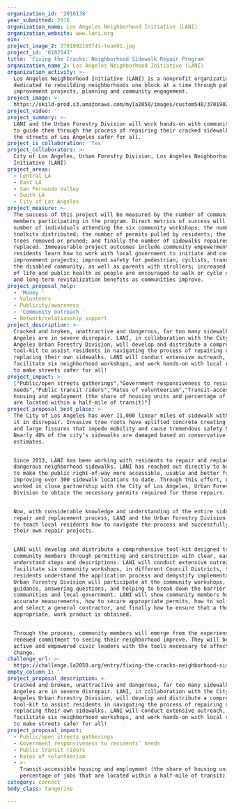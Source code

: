 ```yaml
---
organization_id: '2016138'
year_submitted: 2016
organization_name: Los Angeles Neighborhood Initiative (LANI)
organization_website: www.lani.org
ein: ''
project_image_2: 3701902165741-team91.jpg
project_id: '6102143'
title: 'Fixing the Cracks: Neighborhood Sidewalk Repair Program'
organization_name_2: Los Angeles Neighborhood Initiative (LANI)
organization_activity: >-
  Los Angeles Neighborhood Initiative (LANI) is a nonprofit organization
  dedicated to rebuilding neighborhoods one block at a time through public
  improvement projects, planning and community engagement.
project_image: >-
  https://skild-prod.s3.amazonaws.com/myla2050/images/custom540/3701902165741-team91.jpg
project_video: ''
project_summary: >-
  LANI and the Urban Forestry Division will work hands-on with community members
  to guide them through the process of repairing their cracked sidewalks, making
  the streets of Los Angeles safer for all.
project_is_collaboration: 'Yes'
project_collaborators: >-
  City of Los Angeles, Urban Forestry Division, Los Angeles Neighborhood
  Initiative (LANI)
project_areas:
  - Central LA
  - East LA
  - San Fernando Valley
  - South LA
  - City of Los Angeles
project_measure: >-
  The success of this project will be measured by the number of community
  members participating in the program. Direct metrics of success will be the
  number of individuals attending the six community workshops; the number of
  toolkits distributed; the number of permits pulled by residents; the number of
  trees removed or pruned; and finally the number of sidewalks repaired or
  replaced. Immeasurable project outcomes include community empowerment as
  residents learn how to work with local government to initiate and complete
  improvement projects; improved safety for pedestrian, cyclists, transit users,
  the disabled community, as well as parents with strollers; increased quality
  of life and public health as people are encouraged to walk or cycle outdoors;
  and long-term revitalization benefits as communities improve.
project_proposal_help:
  - 'Money '
  - Volunteers
  - Publicity/awareness
  - 'Community outreach '
  - Network/relationship support
project_description: >-
  Cracked and broken, unattractive and dangerous, far too many sidewalks in Los
  Angeles are in severe disrepair. LANI, in collaboration with the City of Los
  Angeles Urban Forestry Division, will develop and distribute a comprehensive
  tool-kit to assist residents in navigating the process of repairing or
  replacing their own sidewalks. LANI will conduct extensive outreach,
  facilitate six neighborhood workshops, and work hands-on with local residents
  to make streets safer for all!
project_impact: >-
  ["Public/open streets gatherings","Government responsiveness to residents’
  needs","Public transit riders","Rates of volunteerism","Transit-accessible
  housing and employment (the share of housing units and percentage of jobs that
  are located within a half-mile of transit)"]
project_proposal_best_place: >-
  The City of Los Angeles has over 11,000 linear miles of sidewalk with much of
  it in disrepair. Invasive tree roots have uplifted concrete creating cracks
  and large fissures that impede mobility and cause tremendous safety hazards.
  Nearly 40% of the city’s sidewalks are damaged based on conservative city-wide
  estimates. 


  Since 2013, LANI has been working with residents to repair and replace
  dangerous neighborhood sidewalks. LANI has reached out directly to homeowners
  to make the public right-of-way more accessible, usable and better for all,
  improving over 300 sidewalk locations to date. Through this effort, LANI has
  worked in close partnership with the City of Los Angeles, Urban Forestry
  Division to obtain the necessary permits required for these repairs. 


  Now, with considerable knowledge and understanding of the entire sidewalk
  repair and replacement process, LANI and the Urban Forestry Division are ready
  to teach local residents how to navigate the process and successfully complete
  their own repair projects.  


  LANI will develop and distribute a comprehensive tool-kit designed to walk
  community members through permitting and construction with clear, easy to
  understand steps and descriptions. LANI will conduct extensive outreach and
  facilitate six community workshops, in different Council Districts, to help
  residents understand the application process and demystify implementation. The
  Urban Forestry Division will participate at the community workshops, providing
  guidance, answering questions, and helping to break down the barrier between
  communities and local government. LANI will show community members how to take
  accurate measurements, how to secure appropriate permits, how to solicit bids
  and select a general contractor, and finally how to ensure that a thorough,
  appropriate, work product is obtained. 


  Through the process, community members will emerge from the experience with a
  renewed commitment to seeing their neighborhood improve. They will become
  active and empowered civic leaders with the tools necessary to affect local
  change.
challenge_url: >-
  https://challenge.la2050.org/entry/fixing-the-cracks-neighborhood-sidewalk-repair-program
empty_column_1: ''
project_proposal_description: >-
  Cracked and broken, unattractive and dangerous, far too many sidewalks in Los
  Angeles are in severe disrepair. LANI, in collaboration with the City of Los
  Angeles Urban Forestry Division, will develop and distribute a comprehensive
  tool-kit to assist residents in navigating the process of repairing or
  replacing their own sidewalks. LANI will conduct extensive outreach,
  facilitate six neighborhood workshops, and work hands-on with local residents
  to make streets safer for all!
project_proposal_impact:
  - Public/open streets gatherings
  - Government responsiveness to residents’ needs
  - Public transit riders
  - Rates of volunteerism
  - >-
    Transit-accessible housing and employment (the share of housing units and
    percentage of jobs that are located within a half-mile of transit)
category: connect
body_class: tangerine

---
```


